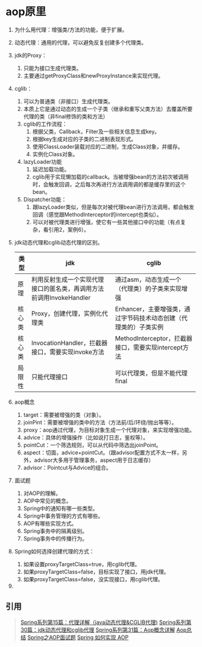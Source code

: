 # aop原里

1. 为什么用代理：增强类/方法的功能，便于扩展。
2. 动态代理：通用的代理，可以避免反复创建多个代理类。
3. jdk的Proxy：
   1. 只能为接口生成代理类。
   2. 主要通过getProxyClass和newProxyInstance来实现代理。
4. cglib：
   1. 可以为普通类（非接口）生成代理类。
   2. 本质上它是通过动态的生成一个子类（继承和重写父类方法）去覆盖所要代理的类（非final修饰的类和方法）
   3. cglib的工作流程：
      1. 根据父类，Callback，Filter及一些相关信息生成key。
      2. 根据key生成对应的子类的二进制表现形式。
      3. 使用ClassLoader装载对应的二进制，生成Class对象，并缓存。
      4. 实例化Class对象。
   4. lazyLoader功能
      1. 延迟加载功能。
      2. cglib用于实现懒加载的callback。当被增强bean的方法初次被调用时，会触发回调，之后每次再进行方法调用调的都是缓存里的这个bean。
   5. Dispatcher功能：
      1. 跟lazyLoader类似，但是每次对被代理bean进行方法调用，都会触发回调（感觉跟MethodInterceptor的intercept也类似）。
      2. 可以对被代理类进行增强，使它有一些其他接口中的功能（有点复杂，看引用2，案例6）。
5. jdk动态代理和cglib动态代理的区别。

   |类型|jdk|cglib|
   |---|---|---|
   |原理|利用反射生成一个实现代理接口的匿名类，再调用方法前调用InvokeHandler|通过asm，动态生成一个（代理类）的子类来实现增强|
   |核心类|Proxy，创建代理，实例化代理类|Enhancer，主要增强类，通过字节码技术动态创建（代理类的）子类实例|
   |核心类|InvocationHandler，拦截器接口，需要实现invoke方法|MethodInterceptor，拦截器接口，需要实现intercept方法|
   |局限性|只能代理接口|可以代理类，但是不能代理final|
6. aop概念
   1. target：需要被增强的类（对象）。
   2. joinPint：需要被增强的类中的方法（方法前/后/环绕/抛出等等）。
   3. proxy：aop通过代理，为目标对象生成一个代理对象，来实现增强功能。
   4. advice：具体的增强操作（比如说打日志，鉴权等）。
   5. pointCut：一个筛选规则，可以从代码中筛选出joinPoint。
   6. aspect：切面，advice+pointCut。（跟advisor配置方式不太一样，另外，advisor大多用于管理事务，aspect用于日志缓存）
   7. advisor：Pointcut与Advice的组合。
7. 面试题
   1. 对AOP的理解。
   2. AOP中常见的概念。
   3. Spring中的通知有哪一些类型。
   4. Spring中事务管理的方式有哪些。
   5. AOP有哪些实现方式。
   6. Spring事务中的隔离级别。
   7. Spring事务中的传播行为。
8. Spring如何选择创建代理的方式：
   1. 如果设置proxyTargetClass=true，用cglib代理。
   2. 如果proxyTargetClass=false，目标实现了接口，用jdk代理。
   3. 如果proxyTargetClass=false，没实现接口，用cglib代理。
9. 

## 引用
>[Spring系列第15篇：代理详解（java动态代理&CGLIB代理)](https://mp.weixin.qq.com/s?__biz=MzA5MTkxMDQ4MQ==&mid=2648934082&idx=1&sn=c919886400135a0152da23eaa1f276c7&chksm=88621efcbf1597eab943b064147b8fb8fd3dfbac0dc03f41d15d477ef94b60d4e8f78c66b262&token=1042984313&lang=zh_CN&scene=21#wechat_redirect)
>[Spring系列第30篇：jdk动态代理和cglib代理](https://mp.weixin.qq.com/s?__biz=MzA5MTkxMDQ4MQ==&mid=2648934783&idx=1&sn=5531f14475a4addc6d4d47f0948b3208&chksm=88621141bf159857bc19d7bb545ed3ddc4152dcda9e126f27b83afc2e975dee1682de2d98ad6&token=1672930952&lang=zh_CN&scene=21#wechat_redirect)
>[Spring系列第31篇：Aop概念详解](https://mp.weixin.qq.com/s?__biz=MzA5MTkxMDQ4MQ==&mid=2648934876&idx=1&sn=7794b50e658e0ec3e0aff6cf5ed4aa2e&chksm=886211e2bf1598f4e0e636170a4b36a5a5edd8811c8b7c30d61135cb114b0ce506a6fa84df0b&token=1672930952&lang=zh_CN&scene=21#wechat_redirect)
>[Aop总结](https://mp.weixin.qq.com/s/8B0cgwIREzhFWo7QNBLGug)
>[Spring之AOP面试题](https://mp.weixin.qq.com/s/rpKmCsqg_Ry7rcOTMF_-7A)
>[Spring 如何实现 AOP](https://mp.weixin.qq.com/s/XMCnBcmTlrU9AidRbm2V3A)